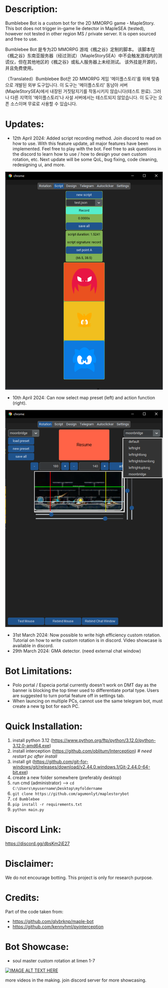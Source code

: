 # Description: 
Bumblebee Bot is a custom bot for the 2D MMORPG game - MapleStory.  
This bot does not trigger in-game lie detector in MapleSEA (tested), however not tested in other region MS / private server. 
It is open sourced and free to use. 

Bumblebee Bot 是专为2D MMORPG 游戏《楓之谷》定制的脚本。
该脚本在《楓之谷》东南亚服务器（经过测试）（MapleStorySEA）中不会触发游戏内的测谎仪，但在其他地区的《楓之谷》或私人服务器上未经测试。
该外挂是开源的，并且免费使用。

（Translated）Bumblebee Bot은 2D MMORPG 게임 '메이플스토리'를 위해 맞춤으로 개발된 외부 도구입니다. 이 도구는 '메이플스토리' 동남아 서버(MapleStorySEA)에서 내장된 거짓탐지기를 작동시키지 않습니다(테스트 완료). 그러나 다른 지역의 '메이플스토리'나 사설 서버에서는 테스트되지 않았습니다. 이 도구는 오픈 소스이며 무료로 사용할 수 있습니다.

# Updates:
- 12th April 2024: Added script recording method. Join discord to read on how to use. With this feature update, all major features have been implemented. Feel free to play with the bot. Feel free to ask questions in the discord to learn how to use / how to design your own custom rotation, etc. Next update will be some QoL, bug fixing, code cleaning, redesigning ui, and more. 

![BUMBLEBEEBOT!](assets/bumblebeebot2.png)
- 10th April 2024: Can now select map preset (left) and action function (right). 

![BUMBLEBEEBOT!](assets/bumblebeebot.png)
- 31st March 2024: Now possible to write high efficiency custom rotation. Tutorial on how to write custom rotation is in discord. Video showcase is available in discord. 
- 29th March 2024: GMA detector. (need external chat window)

# Bot Limitations:
- Polo portal / Especia portal currently doesn't work on DMT day as the banner is blocking the top timer used to differentiate portal type. Users are suggested to turn portal feature off in settings tab. 
- When launcing on multiple PCs, cannot use the same telegram bot, must create a new tg bot for each PC. 

# Quick Installation:
1. install python 3.12 (https://www.python.org/ftp/python/3.12.0/python-3.12.0-amd64.exe)
2. install interception (https://github.com/oblitum/Interception) *# need restart pc after install*
3. install git (https://github.com/git-for-windows/git/releases/download/v2.44.0.windows.1/Git-2.44.0-64-bit.exe)
4. create a new folder somewhere (preferably desktop)
5. run cmd (administrator) --> `cd C:\Users\myusername\Desktop\myfoldername`
6. `git clone https://github.com/agumonlyt/maplestorybot`
7. `cd Bumblebee`
8. `pip install -r requirements.txt`
9. `python main.py`


# Discord Link: 
https://discord.gg/dbsKm2jE27

# Disclaimer:
We do not encourage botting. This project is only for research purpose. 

# Credits:
Part of the code taken from:
- https://github.com/qlvbrknp/maple-bot
- https://github.com/kennyhml/pyinterception

# Bot Showcase:
- soul master custom rotation at limen 1-7

[![IMAGE ALT TEXT HERE](https://img.youtube.com/vi/8Vmf2rM_Iyo/0.jpg)](https://www.youtube.com/watch?v=8Vmf2rM_Iyo)


more videos in the making. join discord server for more showcasing. 